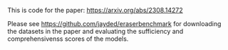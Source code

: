 This is code for the paper: https://arxiv.org/abs/2308.14272

Please see https://github.com/jayded/eraserbenchmark for downloading the datasets in the paper and evaluating the sufficiency and comprehensivenss scores of the models.

